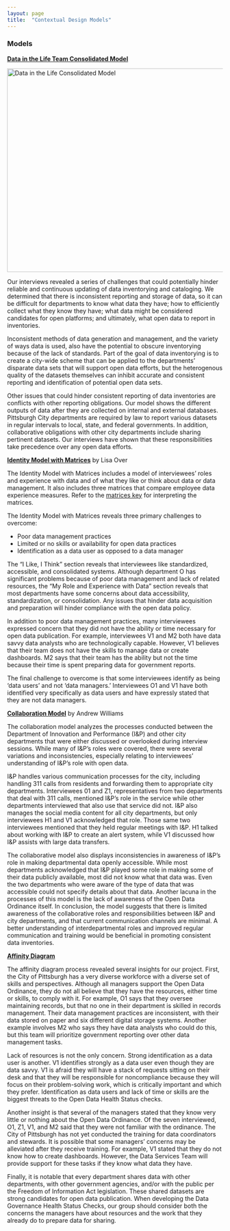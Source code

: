 ```yaml
---
layout: page
title:  "Contextual Design Models"
---
```


### Models

<a href="https://lisaover.github.io/DataGovHealthStatusChecks/Diagrams/Data_in_the_life_Model.pdf" target="_blank">**Data in the Life Team Consolidated Model**</a>

<img src="https://lisaover.github.io/DataGovHealthStatusChecks/Images/Data_in_the_Life_Model.png" width="700" height="475" alt="Data in the Life Consolidated Model" />

Our interviews revealed a series of challenges that could potentially hinder reliable and continuous updating of data inventorying and cataloging. We determined that there is inconsistent reporting and storage of data, so it can be difficult for departments to know what data they have; how to efficiently collect what they know they have; what data might be considered candidates for open platforms; and ultimately, what open data to report in inventories. 

Inconsistent methods of data generation and management, and the variety of ways data is used, also have the potential to obscure inventorying because of the lack of standards. Part of the goal of data inventorying is to create a city-wide scheme that can be applied to the departments&rsquo; disparate data sets that will support open data efforts, but the heterogenous quality of the datasets themselves can inhibit accurate and consistent reporting and identification of potential open data sets. 

Other issues that could hinder consistent reporting of data inventories are conflicts with other reporting obligations. Our model shows the different outputs of data after they are collected on internal and external databases. Pittsburgh City departments are required by law to report various datasets in regular intervals to local, state, and federal governments. In addition, collaborative obligations with other city departments include sharing pertinent datasets. Our interviews have shown that these responsibilities take precedence over any open data efforts.

<a href="https://lisaover.github.io/DataGovHealthStatusChecks/Diagrams/Identity_Model_Over_Lisa.pdf" target="_blank">**Identity Model with Matrices**</a> by Lisa Over

The Identity Model with Matrices includes a model of interviewees&rsquo; roles and experience with data and of what they like or think about data or data management. It also includes three matrices that compare employee data experience measures. Refer to the <a href="https://lisaover.github.io/DataGovHealthStatusChecks/Documents/Key_to_Identity_Model_Matrices.pdf" target="_blank">matrices key</a> for interpreting the matrices.

The Identity Model with Matrices reveals three primary challenges to overcome:

* Poor data management practices
* Limited or no skills or availability for open data practices
* Identification as a data user as opposed to a data manager

The &ldquo;I Like, I Think&rdquo; section reveals that interviewees like standardized, accessible, and consolidated systems. Although department O has significant problems because of poor data management and lack of related resources, the &ldquo;My Role and Experience with Data&rdquo; section reveals that most departments have some concerns about data accessibility, standardization, or consolidation. Any issues that hinder data acquisition and preparation will hinder compliance with the open data policy.

In addition to poor data management practices, many interviewees expressed concern that they did not have the ability or time necessary for open data publication. For example, interviewees V1 and M2 both have data savvy data analysts who are technologically capable. However, V1 believes that their team does not have the skills to manage data or create dashboards. M2 says that their team has the ability but not the time because their time is spent preparing data for government reports.

The final challenge to overcome is that some interviewees identify as being &lsquo;data users&rsquo; and not &lsquo;data managers.&rsquo; Interviewees O1 and V1 have both identified very specifically as data users and have expressly stated that they are not data managers.

<a href="https://lisaover.github.io/DataGovHealthStatusChecks/Diagrams/Collaboration_Model_Williams_Andrew.pdf" target="_blank">**Collaboration Model**</a> by Andrew Williams

The collaboration model analyzes the processes conducted between the Department of Innovation and Performance (I&P) and other city departments that were either discussed or overlooked during interview sessions. While many of I&P&rsquo;s roles were covered, there were several variations and inconsistencies, especially relating to interviewees&rsquo; understanding of I&P&rsquo;s role with open data.

I&P handles various communication processes for the city, including handling 311 calls from residents and forwarding them to appropriate city departments. Interviewees 01 and Z1, representatives from two departments that deal with 311 calls, mentioned I&P&rsquo;s role in the service while other departments interviewed that also use that service did not. I&P also manages the social media content for all city departments, but only interviewees H1 and V1 acknowledged that role. Those same two interviewees mentioned that they held regular meetings with I&P. H1 talked about working with I&P to create an alert system, while V1 discussed how I&P assists with large data transfers.

The collaborative model also displays inconsistencies in awareness of I&P&rsquo;s role in making departmental data openly accessible. While most departments acknowledged that I&P played some role in making some of their data publicly available, most did not know what that data was. Even the two departments who were aware of the type of data that was accessible could not specify details about that data. Another lacuna in the processes of this model is the lack of awareness of the Open Data Ordinance itself. In conclusion, the model suggests that there is limited awareness of the collaborative roles and responsibilities between I&P and city departments, and that current communication channels are minimal. A better understanding of interdepartmental roles and improved regular communication and training would be beneficial in promoting consistent data inventories. 


<a href="https://lisaover.github.io/DataGovHealthStatusChecks/Diagrams/Affinity_Diagram.pdf" target="_blank">**Affinity Diagram**</a>

The affinity diagram process revealed several insights for our project. First, the City of Pittsburgh has a very diverse workforce with a diverse set of skills and perspectives. Although all managers support the Open Data Ordinance, they do not all believe that they have the resources, either time or skills, to comply with it. For example, O1 says that they oversee maintaining records, but that no one in their department is skilled in records management. Their data management practices are inconsistent, with their data stored on paper and six different digital storage systems. Another example involves M2 who says they have data analysts who could do this, but this team will prioritize government reporting over other data management tasks.

Lack of resources is not the only concern. Strong identification as a data user is another. V1 identifies strongly as a data user even though they are data savvy. V1 is afraid they will have a stack of requests sitting on their desk and that they will be responsible for noncompliance because they will focus on their problem-solving work, which is critically important and which they prefer. Identification as data users and lack of time or skills are the biggest threats to the Open Data Health Status checks. 

Another insight is that several of the managers stated that they know very little or nothing about the Open Data Ordinance. Of the seven interviewed, O1, Z1, V1, and M2 said that they were not familiar with the ordinance. The City of Pittsburgh has not yet conducted the training for data coordinators and stewards. It is possible that some managers&rsquo; concerns may be alleviated after they receive training. For example, V1 stated that they do not know how to create dashboards. However, the Data Services Team will provide support for these tasks if they know what data they have.

Finally, it is notable that every department shares data with other departments, with other government agencies, and/or with the public per the Freedom of Information Act legislation. These shared datasets are strong candidates for open data publication. When developing the Data Governance Health Status Checks, our group should consider both the concerns the managers have about resources and the work that they already do to prepare data for sharing.